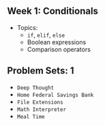 
## Week 1: Conditionals

- Topics:
  - `if`, `elif`, `else`
  - Boolean expressions
  - Comparison operators
## Problem Sets: 1
  - `Deep Thought`
  - `Home Federal Savings Bank`
  - `File Extensions`
  - `Math Interpreter`
  - `Meal Time`
